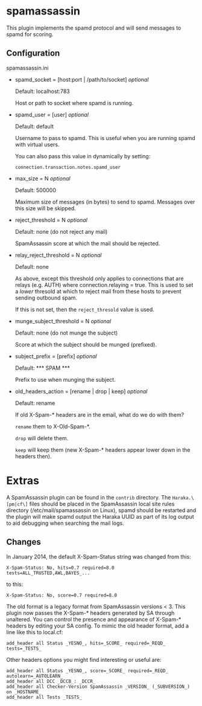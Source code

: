 spamassassin
============

This plugin implements the spamd protocol and will send messages to
spamd for scoring.

Configuration
-------------

spamassassin.ini

- spamd\_socket = \[host:port | /path/to/socket\]  *optional*

    Default: localhost:783

    Host or path to socket where spamd is running.

- spamd\_user = \[user\]   *optional*

    Default: default

    Username to pass to spamd.  This is useful when you are running
    spamd with virtual users.

    You can also pass this value in dynamically by setting:

    `connection.transaction.notes.spamd_user`

- max\_size = N  *optional*

    Default: 500000

    Maximum size of messages (in bytes) to send to spamd.
    Messages over this size will be skipped.

- reject\_threshold = N   *optional*

    Default: none (do not reject any mail)

    SpamAssassin score at which the mail should be rejected.

- relay\_reject\_threshold = N  *optional*

    Default: none

    As above, except this threshold only applies to connections 
    that are relays (e.g. AUTH) where connection.relaying = true.
    This is used to set a *lower* thresold at which to reject mail
    from these hosts to prevent sending outbound spam.

    If this is not set, then the `reject_thresold` value is used.

- munge\_subject\_threshold = N  *optional*

    Default: none (do not munge the subject)

    Score at which the subject should be munged (prefixed).

- subject\_prefix = \[prefix\]   *optional*

    Default: *** SPAM ***

    Prefix to use when munging the subject.

- old\_headers\_action = \[rename | drop | keep\]   *optional*

    Default: rename

    If old X-Spam-\* headers are in the email, what do we do with them? 

    `rename` them to X-Old-Spam-\*. 

    `drop` will delete them. 

    `keep` will keep them (new X-Spam-\* headers appear lower down in 
    the headers then).


Extras
======

A SpamAssassin plugin can be found in the `contrib` directory. 
The `Haraka.\[pm|cf\]` files should be placed in the SpamAssassin local 
site rules directory (/etc/mail/spamassassin on Linux), spamd should be 
restarted and the plugin will make spamd output the Haraka UUID as part 
of its log output to aid debugging when searching the mail logs.


Changes
--------------

In January 2014, the default X-Spam-Status string was changed from this:

    X-Spam-Status: No, hits=0.7 required=8.0 tests=ALL_TRUSTED,AWL,BAYES_...

to this:

    X-Spam-Status: No, score=0.7 required=8.0

The old format is a legacy format from SpamAssassin versions < 3. This plugin
now passes the X-Spam-\* headers generated by SA through unaltered. You can
control the presence and appearance of X-Spam-\* headers by editing your SA
config. To mimic the old header format, add a line like this to local.cf:

    add_header all Status _YESNO_, hits=_SCORE_ required=_REQD_ tests=_TESTS_

Other headers options you might find interesting or useful are:

    add_header all Status _YESNO_, score=_SCORE_ required=_REQD_ autolearn=_AUTOLEARN_
    add_header all DCC _DCCB_: _DCCR_
    add_header all Checker-Version SpamAssassin _VERSION_ (_SUBVERSION_) on _HOSTNAME_
    add_header all Tests _TESTS_

